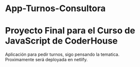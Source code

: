 # App-Turnos-Consultora
<h1>Proyecto Final para el Curso de JavaScript de CoderHouse</h1>
<p>Aplicación para pedir turnos, sigo pensando la tematica. 
  <br>
Proximamente será deployada en netlify.
</p>

